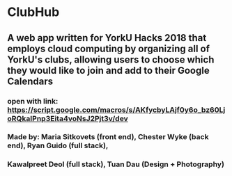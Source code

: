 # ClubHub
## A web app written for YorkU Hacks 2018 that employs cloud computing by organizing all of YorkU's clubs, allowing users to choose which they would like to join and add to their Google Calendars

### open with link: https://script.google.com/macros/s/AKfycbyLAjf0y6o_bz60LjoRQkaIPnp3Eita4voNsJ2Pjt3v/dev 

### Made by: Maria Sitkovets (front end), Chester Wyke (back end), Ryan Guido (full stack), 
### Kawalpreet Deol (full stack), Tuan Dau (Design + Photography)
